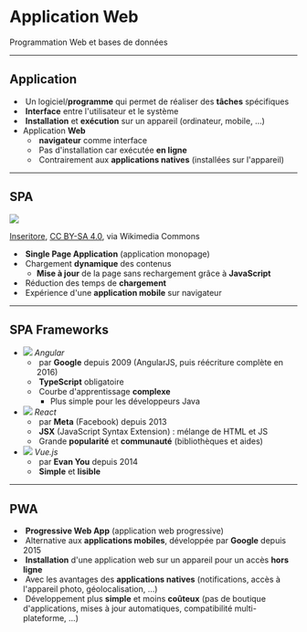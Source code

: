 # Application Web

Programmation Web et bases de données

---

## Application

- &shy;<!-- .element: class="fragment" --> Un logiciel/**programme** qui permet de réaliser des **tâches** spécifiques
- &shy;<!-- .element: class="fragment" --> **Interface** entre l'utilisateur et le système
- &shy;<!-- .element: class="fragment" --> **Installation** et **exécution** sur un appareil (ordinateur, mobile, &hellip;)
- Application **Web**
  - &shy;<!-- .element: class="fragment" --> **navigateur** comme interface
  - &shy;<!-- .element: class="fragment" --> Pas d'installation car exécutée **en ligne**
  - &shy;<!-- .element: class="fragment" --> Contrairement aux **applications natives** (installées sur l'appareil)

---

## SPA

![](https://upload.wikimedia.org/wikipedia/commons/1/18/Single-vs-multi-site.png) <!-- .element: class="half" -->

<p class="reference">
  <a href="https://commons.wikimedia.org/wiki/File:Single-vs-multi-site.png">Inseritore</a>, <a href="https://creativecommons.org/licenses/by-sa/4.0">CC BY-SA 4.0</a>, via Wikimedia Commons
</p>

- &shy;<!-- .element: class="fragment" --> **Single Page Application** (application monopage)
- &shy;<!-- .element: class="fragment" --> Chargement **dynamique** des contenus
  - **Mise à jour** de la page sans rechargement grâce à **JavaScript**
- &shy;<!-- .element: class="fragment" --> Réduction des temps de **chargement**
- &shy;<!-- .element: class="fragment" --> Expérience d'une **application mobile** sur navigateur

---

## SPA Frameworks

- ![](https://upload.wikimedia.org/wikipedia/commons/c/cf/Angular_full_color_logo.svg) <!-- .element: height="32px" --> _Angular_
  - &shy;<!-- .element: class="fragment" --> par **Google** depuis 2009 (AngularJS, puis réécriture complète en 2016)
  - &shy;<!-- .element: class="fragment" --> **TypeScript** obligatoire
  - &shy;<!-- .element: class="fragment" --> Courbe d'apprentissage **complexe**
    - Plus simple pour les développeurs Java
- ![](https://upload.wikimedia.org/wikipedia/commons/a/a7/React-icon.svg) <!-- .element: height="32px" --> _React_
  - &shy;<!-- .element: class="fragment" --> par **Meta** (Facebook) depuis 2013
  - &shy;<!-- .element: class="fragment" --> **JSX** (JavaScript Syntax Extension) : mélange de HTML et JS
  - &shy;<!-- .element: class="fragment" --> Grande **popularité** et **communauté** (bibliothèques et aides)
- ![](https://upload.wikimedia.org/wikipedia/commons/9/95/Vue.js_Logo_2.svg) <!-- .element: height="32px" --> _Vue.js_
  - &shy;<!-- .element: class="fragment" --> par **Evan You** depuis 2014
  - &shy;<!-- .element: class="fragment" --> **Simple** et **lisible**

---

## PWA

- &shy;<!-- .element: class="fragment" --> **Progressive Web App** (application web progressive)
- &shy;<!-- .element: class="fragment" --> Alternative aux **applications mobiles**, développée par **Google** depuis 2015
- &shy;<!-- .element: class="fragment" --> **Installation** d'une application web sur un appareil pour un accès **hors ligne**
- &shy;<!-- .element: class="fragment" --> Avec les avantages des **applications natives** (notifications, accès à l'appareil photo, géolocalisation, &hellip;)
- &shy;<!-- .element: class="fragment" --> Développement plus **simple** et moins **coûteux** (pas de boutique d'applications, mises à jour automatiques, compatibilité multi-plateforme, &hellip;)
